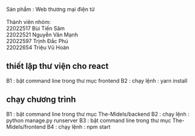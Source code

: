 Sản phẩm : Web thương mại điện tử\
\
Thành viên nhóm:\
22022517 Bùi Tiến Sâm\
22022521 Nguyễn Văn Mạnh\
22022597 Trịnh Đắc Phú\
22022654 Triệu Vũ Hoàn

## thiết lập thư viện cho react
B1 : bật command line trong thư mục frontend
B2 : chạy lệnh : yarn install

## chạy chương trình

B1 : bật command line trong thư mục The-Midels/backend
B2 : chạy lệnh : python manage.py runserver
B3 : bật command line trong thư mục The-Midels/frontend
B4 : chạy lệnh : npm start 